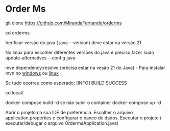 # Order Ms

git clone https://github.com/MirandaFernando/orderms

cd orderms

Verificar versão do java ( java --version) deve estar na versão 21

No linux para escolher diferentes versões do java é preciso fazer sudo update-alternatives --config java

mvn dependency:resolve  (precisa estar na vesão 21 do Java)  - Para instalar mvn no [windows](https://dicasdeprogramacao.com.br/como-instalar-o-maven-no-windows/)  ou [linux](https://dicasdeprogramacao.com.br/como-instalar-o-maven-no-windows/)

Se tudo ocorreu como esperado: [INFO] BUILD SUCCESS

cd  local/

docker-compose build -d
se não subir o container docker-compose up -d

Abrir o projeto na sua IDE de preferência.
Escolher o arquivo application.properties e configurar o banco de dados.
Executar o projeto ( executar/debugar o arquivo OrdermsApplication.java)